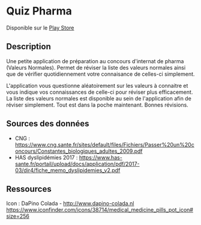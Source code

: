 Quiz Pharma
===============

Disponible sur le [Play Store](https://play.google.com/store/apps/details?id=fr.sapk.quizpharma&hl=fr)

## Description
Une petite application de préparation au concours d'internat de pharma (Valeurs Normales).
Permet de réviser la liste des valeurs normales ainsi que de vérifier quotidiennement votre connaisance de celles-ci simplement.

L'application vous questionne aléatoirement sur les valeurs à connaitre et vous indique vos connaissances de celle-ci pour réviser plus efficacement.
La liste des valeurs normales est disponible au sein de l'application afin de réviser simplement. 
Tout est dans la poche maintenant. Bonnes révisions.

## Sources des données

- CNG : https://www.cng.sante.fr/sites/default/files/Fichiers/Passer%20un%20concours/Constantes_biologiques_adultes_2009.pdf 
- HAS dyslipidémies 2017 : https://www.has-sante.fr/portail/upload/docs/application/pdf/2017-03/dir4/fiche_memo_dyslipidemies_v2.pdf 

## Ressources
Icon : 	DaPino Colada - http://www.dapino-colada.nl
https://www.iconfinder.com/icons/38714/medical_medicine_pills_pot_icon#size=256
